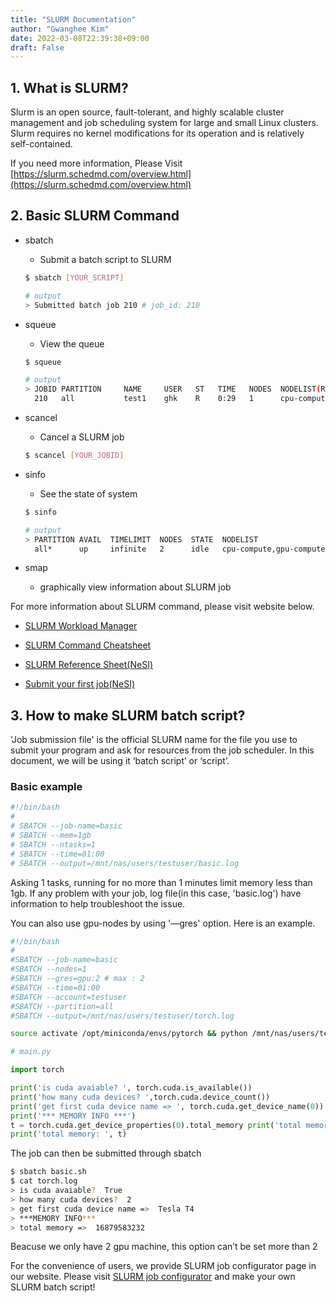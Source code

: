 ```yaml
---
title: "SLURM Documentation"
author: "Gwanghee Kim"
date: 2022-03-08T22:39:38+09:00
draft: False
---
```


## 1. What is SLURM?

Slurm is an open source, fault-tolerant, and highly scalable cluster management and job scheduling system for large and small Linux clusters. Slurm requires no kernel modifications for its operation and is relatively self-contained. 

If you need more information, Please Visit [https://slurm.schedmd.com/overview.html](https://slurm.schedmd.com/overview.html)

## 2. Basic SLURM Command

- sbatch
    - Submit a batch script to SLURM
    
    ```bash
    $ sbatch [YOUR_SCRIPT]
    
    # output
    > Submitted batch job 210 # job_id: 210
    ```
    
- squeue
    - View the queue
    
    ```bash
    $ squeue
    
    # output
    > JOBID PARTITION     NAME     USER   ST   TIME   NODES  NODELIST(REASON)
      210   all           test1    ghk    R    0:29   1      cpu-compute
    ```
    
- scancel
    - Cancel a SLURM job
    
    ```bash
    $ scancel [YOUR_JOBID]
    ```
    
- sinfo
    - See the state of system
    
    ```bash
    $ sinfo
    
    # output
    > PARTITION AVAIL  TIMELIMIT  NODES  STATE  NODELIST
      all*      up     infinite   2      idle   cpu-compute,gpu-compute
    ```
    
- smap
    - graphically view information about SLURM job

For more information about SLURM command, please visit website below.

* [SLURM Workload Manager](https://slurm.schedmd.com/quickstart.html)

* [SLURM Command Cheatsheet](https://slurm.schedmd.com/pdfs/summary.pdf)

* [SLURM Reference Sheet(NeSI)](https://support.nesi.org.nz/hc/en-gb/articles/360000691716) 

* [Submit your first job(NeSI)](https://support.nesi.org.nz/hc/en-gb/articles/360000684396)

## 3. How to make SLURM batch script?

'Job submission file' is the official SLURM name for the file you use to submit your program and ask for resources from the job scheduler. In this document, we will be using it ‘batch script’ or ‘script’.

### Basic example

```bash
#!/bin/bash 
# 
# SBATCH --job-name=basic
# SBATCH --mem=1gb
# SBATCH --ntasks=1
# SBATCH --time=01:00
# SBATCH --output=/mnt/nas/users/testuser/basic.log
```

Asking 1 tasks, running for no more than 1 minutes limit memory less than 1gb. If any problem with your job, log file(in this case, 'basic.log') have information to help troubleshoot the issue.

You can also use gpu-nodes by using '—gres' option. Here is an example.

```bash
#!/bin/bash 
# 
#SBATCH --job-name=basic
#SBATCH --nodes=1
#SBATCH --gres=gpu:2 # max : 2
#SBATCH --time=01:00
#SBATCH --account=testuser
#SBATCH --partition=all
#SBATCH --output=/mnt/nas/users/testuser/torch.log

source activate /opt/miniconda/envs/pytorch && python /mnt/nas/users/testuser/main.py
```

```python
# main.py

import torch

print('is cuda avaiable? ', torch.cuda.is_available())
print('how many cuda devices? ',torch.cuda.device_count())
print('get first cuda device name => ', torch.cuda.get_device_name(0))
print('*** MEMORY INFO ***')
t = torch.cuda.get_device_properties(0).total_memory print('total memory => ', t)
print('total memory: ', t)
```

The job can then be submitted through sbatch

```bash
$ sbatch basic.sh
$ cat torch.log
> is cuda avaiable?  True
> how many cuda devices?  2
> get first cuda device name =>  Tesla T4
> ***MEMORY INFO***
> total memory =>  16879583232
```

Beacuse we only have 2 gpu machine, this option can’t be set more than 2 

For the convenience of users, we provide SLURM job configurator page in our website. Please visit [SLURM job configurator](https://hpc.stat.yonsei.ac.kr/tools/job-configurator.html) and make your own SLURM batch script!